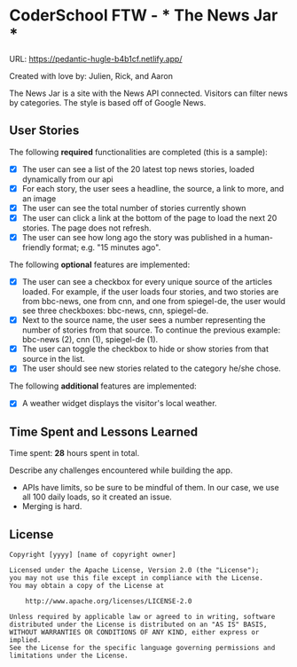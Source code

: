 # CoderSchool FTW - * The News Jar *

URL: https://pedantic-hugle-b4b1cf.netlify.app/

Created with love by: Julien, Rick, and Aaron
  
The News Jar is a site with the News API connected. Visitors can filter news by categories. The style is based off of Google News.

## User Stories

The following **required** functionalities are completed (this is a sample):

* [x] The user can see a list of the 20 latest top news stories, loaded dynamically from our api
* [x] For each story, the user sees a headline, the source, a link to more, and an image
* [x] The user can see the total number of stories currently shown
* [x] The user can click a link at the bottom of the page to load the next 20 stories. The page does not refresh. 
* [x] The user can see how long ago the story was published in a human-friendly format; e.g. "15 minutes ago". 

The following **optional** features are implemented:

* [x] The user can see a checkbox for every unique source of the articles loaded. For example, if the user loads four stories, and two stories are from bbc-news, one from cnn, and one from spiegel-de, the user would see three checkboxes: bbc-news, cnn, spiegel-de.
* [x] Next to the source name, the user sees a number representing the number of stories from that source. To continue the previous example: bbc-news (2), cnn (1), spiegel-de (1).
* [x] The user can toggle the checkbox to hide or show stories from that source in the list.
* [x] The user should see new stories related to the category he/she chose.

The following **additional** features are implemented:

* [x] A weather widget displays the visitor's local weather.

## Time Spent and Lessons Learned

Time spent: **28** hours spent in total.

Describe any challenges encountered while building the app.
- APIs have limits, so be sure to be mindful of them. In our case, we use all 100 daily loads, so it created an issue.
- Merging is hard.

## License

    Copyright [yyyy] [name of copyright owner]

    Licensed under the Apache License, Version 2.0 (the "License");
    you may not use this file except in compliance with the License.
    You may obtain a copy of the License at

        http://www.apache.org/licenses/LICENSE-2.0

    Unless required by applicable law or agreed to in writing, software
    distributed under the License is distributed on an "AS IS" BASIS,
    WITHOUT WARRANTIES OR CONDITIONS OF ANY KIND, either express or implied.
    See the License for the specific language governing permissions and
    limitations under the License.
